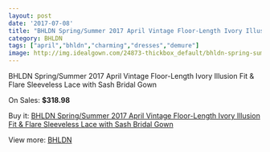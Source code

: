 ```yaml
---
layout: post
date: '2017-07-08'
title: "BHLDN Spring/Summer 2017 April Vintage Floor-Length Ivory Illusion Fit & Flare Sleeveless Lace with Sash Bridal Gown"
category: BHLDN
tags: ["april","bhldn","charming","dresses","demure"]
image: http://img.idealgown.com/24873-thickbox_default/bhldn-spring-summer-2017-april-vintage-floor-length-ivory-illusion-fit-flare-sleeveless-lace-with-sash-bridal-gown.jpg
---
```

BHLDN Spring/Summer 2017 April Vintage Floor-Length Ivory Illusion Fit & Flare Sleeveless Lace with Sash Bridal Gown

On Sales: **$318.98**
<a href="https://www.idealgown.com/en/bhldn/9794-bhldn-spring-summer-2017-april-vintage-floor-length-ivory-illusion-fit-flare-sleeveless-lace-with-sash-bridal-gown.html"><amp-img layout="responsive" width="600" height="600" src="//img.idealgown.com/24873-thickbox_default/bhldn-spring-summer-2017-april-vintage-floor-length-ivory-illusion-fit-flare-sleeveless-lace-with-sash-bridal-gown.jpg" alt="BHLDN Spring/Summer 2017 April Vintage Floor-Length Ivory Illusion Fit & Flare Sleeveless Lace with Sash Bridal Gown 0" /></a>
<a href="https://www.idealgown.com/en/bhldn/9794-bhldn-spring-summer-2017-april-vintage-floor-length-ivory-illusion-fit-flare-sleeveless-lace-with-sash-bridal-gown.html"><amp-img layout="responsive" width="600" height="600" src="//img.idealgown.com/24879-thickbox_default/bhldn-spring-summer-2017-april-vintage-floor-length-ivory-illusion-fit-flare-sleeveless-lace-with-sash-bridal-gown.jpg" alt="BHLDN Spring/Summer 2017 April Vintage Floor-Length Ivory Illusion Fit & Flare Sleeveless Lace with Sash Bridal Gown 1" /></a>
<a href="https://www.idealgown.com/en/bhldn/9794-bhldn-spring-summer-2017-april-vintage-floor-length-ivory-illusion-fit-flare-sleeveless-lace-with-sash-bridal-gown.html"><amp-img layout="responsive" width="600" height="600" src="//img.idealgown.com/24878-thickbox_default/bhldn-spring-summer-2017-april-vintage-floor-length-ivory-illusion-fit-flare-sleeveless-lace-with-sash-bridal-gown.jpg" alt="BHLDN Spring/Summer 2017 April Vintage Floor-Length Ivory Illusion Fit & Flare Sleeveless Lace with Sash Bridal Gown 2" /></a>
<a href="https://www.idealgown.com/en/bhldn/9794-bhldn-spring-summer-2017-april-vintage-floor-length-ivory-illusion-fit-flare-sleeveless-lace-with-sash-bridal-gown.html"><amp-img layout="responsive" width="600" height="600" src="//img.idealgown.com/24877-thickbox_default/bhldn-spring-summer-2017-april-vintage-floor-length-ivory-illusion-fit-flare-sleeveless-lace-with-sash-bridal-gown.jpg" alt="BHLDN Spring/Summer 2017 April Vintage Floor-Length Ivory Illusion Fit & Flare Sleeveless Lace with Sash Bridal Gown 3" /></a>
<a href="https://www.idealgown.com/en/bhldn/9794-bhldn-spring-summer-2017-april-vintage-floor-length-ivory-illusion-fit-flare-sleeveless-lace-with-sash-bridal-gown.html"><amp-img layout="responsive" width="600" height="600" src="//img.idealgown.com/24876-thickbox_default/bhldn-spring-summer-2017-april-vintage-floor-length-ivory-illusion-fit-flare-sleeveless-lace-with-sash-bridal-gown.jpg" alt="BHLDN Spring/Summer 2017 April Vintage Floor-Length Ivory Illusion Fit & Flare Sleeveless Lace with Sash Bridal Gown 4" /></a>
<a href="https://www.idealgown.com/en/bhldn/9794-bhldn-spring-summer-2017-april-vintage-floor-length-ivory-illusion-fit-flare-sleeveless-lace-with-sash-bridal-gown.html"><amp-img layout="responsive" width="600" height="600" src="//img.idealgown.com/24875-thickbox_default/bhldn-spring-summer-2017-april-vintage-floor-length-ivory-illusion-fit-flare-sleeveless-lace-with-sash-bridal-gown.jpg" alt="BHLDN Spring/Summer 2017 April Vintage Floor-Length Ivory Illusion Fit & Flare Sleeveless Lace with Sash Bridal Gown 5" /></a>
<a href="https://www.idealgown.com/en/bhldn/9794-bhldn-spring-summer-2017-april-vintage-floor-length-ivory-illusion-fit-flare-sleeveless-lace-with-sash-bridal-gown.html"><amp-img layout="responsive" width="600" height="600" src="//img.idealgown.com/24874-thickbox_default/bhldn-spring-summer-2017-april-vintage-floor-length-ivory-illusion-fit-flare-sleeveless-lace-with-sash-bridal-gown.jpg" alt="BHLDN Spring/Summer 2017 April Vintage Floor-Length Ivory Illusion Fit & Flare Sleeveless Lace with Sash Bridal Gown 6" /></a>

Buy it: [BHLDN Spring/Summer 2017 April Vintage Floor-Length Ivory Illusion Fit & Flare Sleeveless Lace with Sash Bridal Gown](https://www.idealgown.com/en/bhldn/9794-bhldn-spring-summer-2017-april-vintage-floor-length-ivory-illusion-fit-flare-sleeveless-lace-with-sash-bridal-gown.html "BHLDN Spring/Summer 2017 April Vintage Floor-Length Ivory Illusion Fit & Flare Sleeveless Lace with Sash Bridal Gown")

View more: [BHLDN](https://www.idealgown.com/en/149-bhldn "BHLDN")